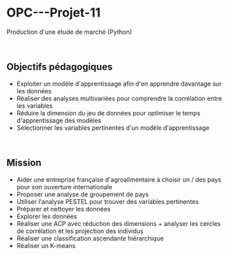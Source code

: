 # OPC---Projet-11
Production d'une étude de marché (Python)

<br>

Objectifs pédagogiques
-----
- Exploiter un modèle d'apprentissage afin d'en apprendre davantage sur les données
- Réaliser des analyses multivariées pour comprendre la corrélation entre les variables
- Réduire la dimension du jeu de données pour optimiser le temps d'apprentissage des modèles
- Sélectionner les variables pertinentes d'un modèle d'apprentissage
  
<br>

Mission
-----
- Aider une entreprise française d'agroalimentaire à choisir un / des pays pour son ouverture internationale
- Proposer une analyse de groupement de pays
- Utiliser l'analyse PESTEL pour trouver des variables pertinentes
- Préparer et nettoyer les données
- Explorer les données
- Réaliser une ACP avec réduction des dimensions + analyser les cercles de corrélation et les projection des individus
- Réaliser une  classification ascendante hiérarchique
- Réaliser un K-means
